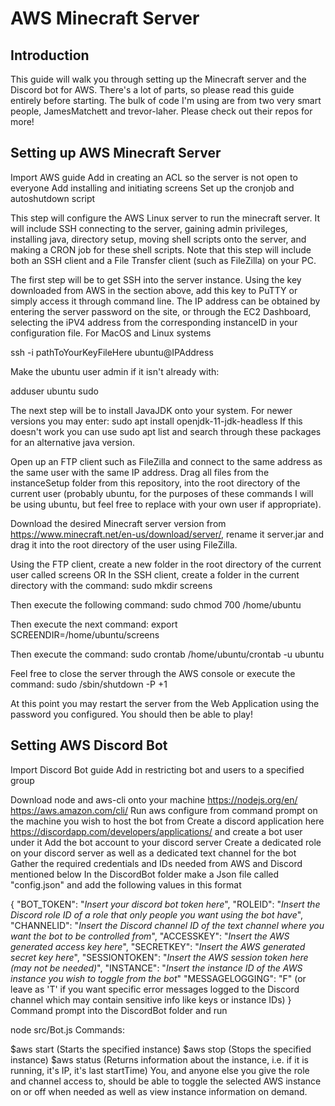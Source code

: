 # AWS Minecraft Server

## Introduction
This guide will walk you through setting up the Minecraft server and the Discord bot for AWS. There's a lot of parts, so please read this guide entirely before starting. The bulk of code I'm using are from two very smart people, JamesMatchett and trevor-laher. Please check out their repos for more!

## Setting up AWS Minecraft Server
Import AWS guide
Add in creating an ACL so the server is not open to everyone
Add installing and initiating screens
Set up the cronjob and autoshutdown script

This step will configure the AWS Linux server to run the minecraft server. It will include SSH connecting to the server, gaining admin privileges, installing java, directory setup, moving shell scripts onto the server, and making a CRON job for these shell scripts. Note that this step will include both an SSH client and a File Transfer client (such as FileZilla) on your PC.

The first step will be to get SSH into the server instance. Using the key downloaded from AWS in the section above, add this key to PuTTY or simply access it through command line. The IP address can be obtained by entering the server password on the site, or through the EC2 Dashboard, selecting the iPV4 address from the corresponding instanceID in your configuration file. For MacOS and Linux systems

ssh -i pathToYourKeyFileHere ubuntu@IPAddress

Make the ubuntu user admin if it isn't already with:

adduser ubuntu sudo

The next step will be to install JavaJDK onto your system. For newer versions you may enter: sudo apt install openjdk-11-jdk-headless If this doesn't work you can use sudo apt list and search through these packages for an alternative java version.

Open up an FTP client such as FileZilla and connect to the same address as the same user with the same IP address. Drag all files from the instanceSetup folder from this repository, into the root directory of the current user (probably ubuntu, for the purposes of these commands I will be using ubuntu, but feel free to replace with your own user if appropriate).

Download the desired Minecraft server version from https://www.minecraft.net/en-us/download/server/, rename it server.jar and drag it into the root directory of the user using FileZilla.

Using the FTP client, create a new folder in the root directory of the current user called screens
OR
In the SSH client, create a folder in the current directory with the command: sudo mkdir screens

Then execute the following command: sudo chmod 700 /home/ubuntu

Then execute the next command: export SCREENDIR=/home/ubuntu/screens

Then execute the command: sudo crontab /home/ubuntu/crontab -u ubuntu

Feel free to close the server through the AWS console or execute the command: sudo /sbin/shutdown -P +1

At this point you may restart the server from the Web Application using the password you configured. You should then be able to play!

## Setting AWS Discord Bot
Import Discord Bot guide
Add in restricting bot and users to a specified group

Download node and aws-cli onto your machine https://nodejs.org/en/ https://aws.amazon.com/cli/
Run aws configure from command prompt on the machine you wish to host the bot from
Create a discord application here https://discordapp.com/developers/applications/ and create a bot user under it
Add the bot account to your discord server
Create a dedicated role on your discord server as well as a dedicated text channel for the bot
Gather the required credentials and IDs needed from AWS and Discord mentioned below
In the DiscordBot folder make a Json file called "config.json" and add the following values in this format

{
"BOT_TOKEN": "*Insert your discord bot token here*",
"ROLEID": "*Insert the Discord role ID of a role that only people you want using the bot have*",
"CHANNELID": "*Insert the Discord channel ID of the text channel where you want the bot to be controlled from*",
"ACCESSKEY": "*Insert the AWS generated access key here*",
"SECRETKEY": "*Insert the AWS generated secret key here*",
"SESSIONTOKEN": "*Insert the AWS session token here (may not be needed)*",
"INSTANCE": "*Insert the instance ID of the AWS instance you wish to toggle from the bot*"
"MESSAGELOGGING": "F" (or leave as 'T' if you want specific error messages logged to the Discord channel which may contain sensitive info like keys or instance IDs)
}
Command prompt into the DiscordBot folder and run

node src/Bot.js
Commands:

$aws start (Starts the specified instance)
$aws stop (Stops the specified instance)
$aws status (Returns information about the instance, i.e. if it is running, it's IP, it's last startTime)
You, and anyone else you give the role and channel access to, should be able to toggle the selected AWS instance on or off when needed as well as view instance information on demand.
